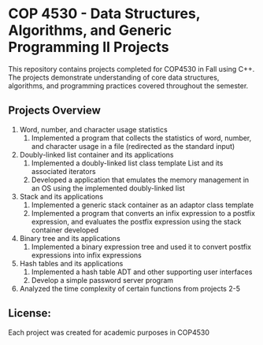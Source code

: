# COP 4530 - Data Structures, Algorithms, and Generic Programming II Projects

This repository contains projects completed for COP4530 in Fall using C++. 
The projects demonstrate understanding of core data structures, algorithms, and programming practices covered throughout the semester.

## Projects Overview

1. Word, number, and character usage statistics
   1. Implemented a program that collects the statistics of word, number, and character usage in a file (redirected as the standard input)
2. Doubly-linked list container and its applications
   1. Implemented a doubly-linked list class template List and its associated iterators
   2. Developed a application that emulates the memory management in an OS using the implemented doubly-linked list
3. Stack and its applications
   1. Implemented a generic stack container as an adaptor class template
   2. Implemented a program that converts an infix expression to a postfix expression, and evaluates the postfix expression using the stack container developed
4. Binary tree and its applications
   1. Implemented a binary expression tree and used it to convert postfix expressions into infix expressions
6. Hash tables and its applications
   1. Implemented a hash table ADT and other supporting user interfaces
   2. Develop a simple password server program
7. Analyzed the time complexity of certain functions from projects 2-5

## License:

Each project was created for academic purposes in COP4530
